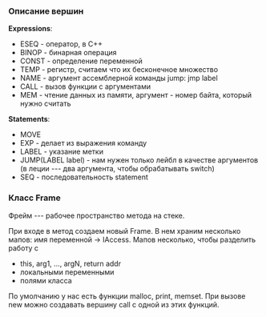 ### Описание вершин

__Expressions__:
* ESEQ - оператор, в С++
* BINOP - бинарная операция
* CONST - определение переменной
* TEMP - регистр, считаем что их бесконечное множество
* NAME - аргумент ассемблерной команды jump:
    jmp label
* CALL - вызов функции с аргументами
* MEM - чтение данных из памяти, аргумент - номер байта, который нужно считать  

__Statements__:
* MOVE
* EXP - делает из выражения команду
* LABEL - указание метки
* JUMP(LABEL label) - нам нужен только лейбл в качестве аргументов (в леции --- два аргумента, чтобы обрабатывать switch)
* SEQ - последовательность statement

### Класс Frame

Фрейм --- рабочее пространство метода на стеке.

При входе в метод создаем новый Frame.
В нем храним несколько мапов: имя переменной -> IAccess.
Мапов несколько, чтобы разделить работу с
* this, arg1, ..., argN, return addr
* локальными переменными
* полями класса

По умолчанию у нас есть функции malloc, print, memset.
При вызове new можно создавать вершину call с одной из этих функций.
